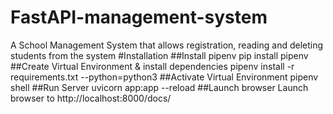 # FastAPI-management-system
A School Management System that allows registration, reading and deleting students from the system
#Installation
##Install pipenv
pip install  pipenv
##Create Virtual Environment & install dependencies
pipenv install -r requirements.txt --python=python3
##Activate Virtual Environment
pipenv shell
##Run Server
uvicorn app:app --reload
##Launch browser
 Launch browser to http://localhost:8000/docs/ 



